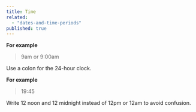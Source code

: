 ```yaml
---
title: Time
related:
  - "dates-and-time-periods"
published: true
---
```

**For example**

> 9am or 9:00am

Use a colon for the 24-hour clock.

**For example**

> 19:45

Write 12 noon and 12 midnight instead of 12pm or 12am to avoid confusion.
